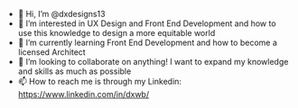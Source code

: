 - 👋 Hi, I’m @dxdesigns13
- 👀 I’m interested in UX Design and Front End Development and how to use this knowledge to design a more equitable world
- 🌱 I’m currently learning Front End Development and how to become a licensed Architect
- 💞️ I’m looking to collaborate on anything! I want to expand my knowledge and skills as much as possible
- 📫 How to reach me is through my Linkedin: https://www.linkedin.com/in/dxwb/

<!---
dxdesigns13/dxdesigns13 is a ✨ special ✨ repository because its `README.md` (this file) appears on your GitHub profile.
You can click the Preview link to take a look at your changes.
--->
